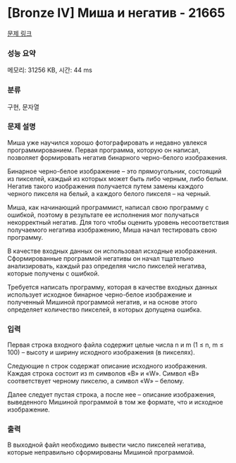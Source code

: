 # [Bronze IV] Миша и негатив - 21665 

[문제 링크](https://www.acmicpc.net/problem/21665) 

### 성능 요약

메모리: 31256 KB, 시간: 44 ms

### 분류

구현, 문자열

### 문제 설명

<p>Миша уже научился хорошо фотографировать и недавно увлекся программированием. Первая программа, которую он написал, позволяет формировать негатив бинарного черно-белого изображения.</p>

<p>Бинарное черно-белое изображение – это прямоугольник, состоящий из пикселей, каждый из которых может быть либо черным, либо белым. Негатив такого изображения получается путем замены каждого черного пикселя на белый, а каждого белого пикселя – на черный.</p>

<p>Миша, как начинающий программист, написал свою программу с ошибкой, поэтому в результате ее исполнения мог получаться некорректный негатив. Для того чтобы оценить уровень несоответствия получаемого негатива изображению, Миша начал тестировать свою программу. </p>

<p>В качестве входных данных он использовал исходные изображения. Сформированные программой негативы он начал тщательно анализировать, каждый раз определяя число пикселей негатива, которые получены с ошибкой. </p>

<p>Требуется написать программу, которая в качестве входных данных использует исходное бинарное черно-белое изображение и полученный Мишиной программой негатив, и на основе этого определяет количество пикселей, в которых допущена ошибка.</p>

### 입력 

 <p>Первая строка входного файла содержит целые числа n и m (1 ≤ n, m ≤ 100) – высоту и ширину исходного изображения (в пикселях).</p>

<p>Следующие n строк содержат описание исходного изображения. Каждая строка состоит из m символов «B» и «W». Символ «B» соответствует черному пикселю, а символ «W» – белому.</p>

<p>Далее следует пустая строка, а после нее – описание изображения, выведенного Мишиной программой в том же формате, что и исходное изображение. </p>

### 출력 

 <p>В выходной файл необходимо вывести число пикселей негатива, которые неправильно сформированы Мишиной программой.</p>

